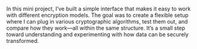 In this mini project, I’ve built a simple interface that makes it easy to work with different encryption models. 
The goal was to create a flexible setup where I can plug in various cryptographic algorithms, test them out, and compare how they work—all within the same structure. 
It’s a small step toward understanding and experimenting with how data can be securely transformed.
